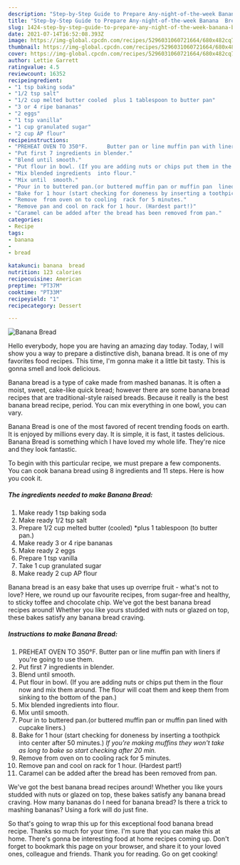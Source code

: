 ```yaml
---
description: "Step-by-Step Guide to Prepare Any-night-of-the-week Banana  Bread"
title: "Step-by-Step Guide to Prepare Any-night-of-the-week Banana  Bread"
slug: 1424-step-by-step-guide-to-prepare-any-night-of-the-week-banana-bread
date: 2021-07-14T16:52:08.393Z
image: https://img-global.cpcdn.com/recipes/5296031060721664/680x482cq70/banana-bread-recipe-main-photo.jpg
thumbnail: https://img-global.cpcdn.com/recipes/5296031060721664/680x482cq70/banana-bread-recipe-main-photo.jpg
cover: https://img-global.cpcdn.com/recipes/5296031060721664/680x482cq70/banana-bread-recipe-main-photo.jpg
author: Lettie Garrett
ratingvalue: 4.5
reviewcount: 16352
recipeingredient:
- "1 tsp baking soda"
- "1/2 tsp salt"
- "1/2 cup melted butter cooled  plus 1 tablespoon to butter pan"
- "3 or 4 ripe bananas"
- "2 eggs"
- "1 tsp vanilla"
- "1 cup granulated sugar"
- "2 cup AP flour"
recipeinstructions:
- "PREHEAT OVEN TO 350°F.      Butter pan or line muffin pan with liners if you&#39;re going to use them."
- "Put first 7 ingredients in blender."
- "Blend until smooth."
- "Put flour in bowl. (If you are adding nuts or chips put them in the flour now and mix them around. The flour will coat them and keep them from sinking to the bottom of the pan.)"
- "Mix blended ingredients  into flour."
- "Mix until  smooth."
- "Pour in to buttered pan.(or buttered muffin pan or muffin pan  lined with cupcake liners.)"
- "Bake for 1 hour (start checking for doneness by inserting a toothpick into center after 50 minutes.)                                      *If you&#39;re  making muffins they won&#39;t take as long to bake so start checking after 20 min.*"
- "Remove  from oven on to cooling  rack for 5 minutes."
- "Remove pan and cool on rack for 1 hour. (Hardest part!)"
- "Caramel can be added after the bread has been removed from pan."
categories:
- Recipe
tags:
- banana
- 
- bread

katakunci: banana  bread 
nutrition: 123 calories
recipecuisine: American
preptime: "PT37M"
cooktime: "PT33M"
recipeyield: "1"
recipecategory: Dessert

---
```



![Banana  Bread](https://img-global.cpcdn.com/recipes/5296031060721664/680x482cq70/banana-bread-recipe-main-photo.jpg)

Hello everybody, hope you are having an amazing day today. Today, I will show you a way to prepare a distinctive dish, banana  bread. It is one of my favorites food recipes. This time, I'm gonna make it a little bit tasty. This is gonna smell and look delicious.

Banana bread is a type of cake made from mashed bananas. It is often a moist, sweet, cake-like quick bread; however there are some banana bread recipes that are traditional-style raised breads. Because it really is the best banana bread recipe, period. You can mix everything in one bowl, you can vary.

Banana  Bread is one of the most favored of recent trending foods on earth. It is enjoyed by millions every day. It is simple, it is fast, it tastes delicious. Banana  Bread is something which I have loved my whole life. They're nice and they look fantastic.


To begin with this particular recipe, we must prepare a few components. You can cook banana  bread using 8 ingredients and 11 steps. Here is how you cook it.

<!--inarticleads1-->

##### The ingredients needed to make Banana  Bread:

1. Make ready 1 tsp baking soda
1. Make ready 1/2 tsp salt
1. Prepare 1/2 cup melted butter (cooled)  *plus 1 tablespoon (to butter pan.)
1. Make ready 3 or 4 ripe bananas
1. Make ready 2 eggs
1. Prepare 1 tsp vanilla
1. Take 1 cup granulated sugar
1. Make ready 2 cup AP flour


Banana bread is an easy bake that uses up overripe fruit - what&#39;s not to love? Here, we round up our favourite recipes, from sugar-free and healthy, to sticky toffee and chocolate chip. We&#39;ve got the best banana bread recipes around! Whether you like yours studded with nuts or glazed on top, these bakes satisfy any banana bread craving. 

<!--inarticleads2-->

##### Instructions to make Banana  Bread:

1. PREHEAT OVEN TO 350°F.      Butter pan or line muffin pan with liners if you&#39;re going to use them.
1. Put first 7 ingredients in blender.
1. Blend until smooth.
1. Put flour in bowl. (If you are adding nuts or chips put them in the flour now and mix them around. The flour will coat them and keep them from sinking to the bottom of the pan.)
1. Mix blended ingredients  into flour.
1. Mix until  smooth.
1. Pour in to buttered pan.(or buttered muffin pan or muffin pan  lined with cupcake liners.)
1. Bake for 1 hour (start checking for doneness by inserting a toothpick into center after 50 minutes.)                                      *If you&#39;re  making muffins they won&#39;t take as long to bake so start checking after 20 min.*
1. Remove  from oven on to cooling  rack for 5 minutes.
1. Remove pan and cool on rack for 1 hour. (Hardest part!)
1. Caramel can be added after the bread has been removed from pan.


We&#39;ve got the best banana bread recipes around! Whether you like yours studded with nuts or glazed on top, these bakes satisfy any banana bread craving. How many bananas do I need for banana bread? Is there a trick to mashing bananas? Using a fork will do just fine. 

So that's going to wrap this up for this exceptional food banana  bread recipe. Thanks so much for your time. I'm sure that you can make this at home. There's gonna be interesting food at home recipes coming up. Don't forget to bookmark this page on your browser, and share it to your loved ones, colleague and friends. Thank you for reading. Go on get cooking!
